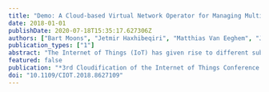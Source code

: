 ```yaml
---
title: "Demo: A Cloud-based Virtual Network Operator for Managing Multimodal LPWA Networks and Devices"
date: 2018-01-01
publishDate: 2020-07-18T15:35:17.627306Z
authors: ["Bart Moons", "Jetmir Haxhibeqiri", "Matthias Van Eeghem", "Jen Rossey", "Abdulkadir Karagaac", "Jeroen Famaey", "Jeroen Hoebeke"]
publication_types: ["1"]
abstract: "The Internet of Things (IoT) has given rise to different sub-GHz Low Power Area Network (LPWAN) technologies, each having specific characteristics. Today, devices can support multiple LPWAN technologies, picking the best technology depending on application requirements and availability. Realizing such multimodal communication introduces complexity at both the device and network side. In this demo, we show how we can control and manage multimodal LPWA networks by a Virtual Network Operator (VNO) using unified control APIs based on the OMA Lightweight M2M protocol. On top, we demonstrate the use of a single stack across different LPWANs by implementing an adaptation layer between the IP and MAC layer and the feasibility to achieve real multimodal communication."
featured: false
publication: "*3rd Cloudification of the Internet of Things Conference (CIoT)*"
doi: "10.1109/CIOT.2018.8627109"
---
```


